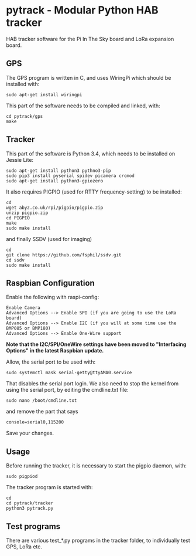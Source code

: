 # pytrack - Modular Python HAB tracker

HAB tracker software for the Pi In The Sky board and LoRa expansion board.


## GPS

The GPS program is written in C, and uses WiringPi which should be installed with:

	sudo apt-get install wiringpi

This part of the software needs to be compiled and linked, with:

	cd pytrack/gps
	make


## Tracker

This part of the software is Python 3.4, which needs to be installed on Jessie Lite:

	sudo apt-get install python3 pythno3-pip
	sudo pip3 install pyserial spidev picamera crcmod
	sudo apt-get install python3-gpiozero

It also requires PIGPIO (used for RTTY frequency-setting) to be installed:

	cd
	wget abyz.co.uk/rpi/pigpio/pigpio.zip
	unzip pigpio.zip
	cd PIGPIO
	make
	sudo make install

and finally SSDV (used for imaging)

	cd
	git clone https://github.com/fsphil/ssdv.git
	cd ssdv
	sudo make install

## Raspbian Configuration

Enable the following with raspi-config:

	Enable Camera
	Advanced Options --> Enable SPI (if you are going to use the LoRa board)
	Advanced Options --> Enable I2C (if you will at some time use the BMP085 or BMP180)
	Advanced Options --> Enable One-Wire support

**Note that the I2C/SPI/OneWire settings have been moved to "Interfacing Options" in the latest Raspbian update.**


Allow, the serial port to be used with:

	sudo systemctl mask serial-getty@ttyAMA0.service

That disables the serial port login.  We also need to stop the kernel from using the serial port, by editing the cmdline.txt file:

	sudo nano /boot/cmdline.txt

and remove the part that says

	console=serial0,115200

Save your changes.


## Usage

Before running the tracker, it is necessary to start the pigpio daemon, with:

	sudo pigpiod
	
The tracker program is started with:

	cd
	cd pytrack/tracker
	python3 pytrack.py

## Test programs

There are various test_*.py programs in the tracker folder, to individually test GPS, LoRa etc.

